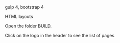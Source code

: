 gulp 4, bootstrap 4

HTML layouts

Open the folder BUILD.

Click on the logo in the header to see the list of pages.